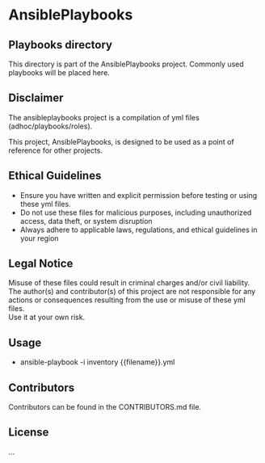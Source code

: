 # AnsiblePlaybooks

## Playbooks directory
This directory is part of the AnsiblePlaybooks project.
Commonly used playbooks will be placed here.

## Disclaimer
The ansibleplaybooks project is a compilation of yml files (adhoc/playbooks/roles).

This project, AnsiblePlaybooks, is designed to be used as a point of reference for other projects.

## Ethical Guidelines
* Ensure you have written and explicit permission before testing or using these yml files.
* Do not use these files for malicious purposes, including unauthorized access, data theft, or system disruption
* Always adhere to applicable laws, regulations, and ethical guidelines in your region

## Legal Notice
Misuse of these files could result in criminal charges and/or civil liability.  
The author(s) and contributor(s) of this project are not responsible for any actions
or consequences resulting from the use or misuse of these yml files.  
Use it at your own risk.

## Usage
- ansible-playbook -i inventory {{filename}}.yml

## Contributors
Contributors can be found in the CONTRIBUTORS.md file.

## License
...